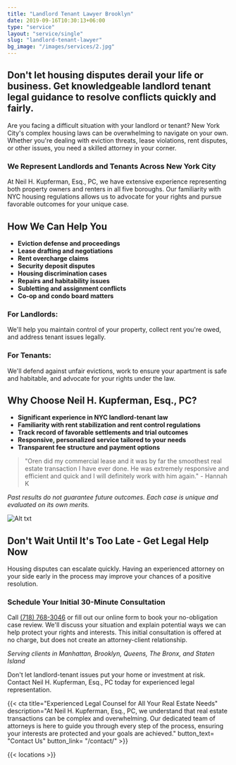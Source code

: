 ```yaml
---
title: "Landlord Tenant Lawyer Brooklyn"
date: 2019-09-16T10:30:13+06:00
type: "service"
layout: "service/single"
slug: "landlord-tenant-lawyer"
bg_image: "/images/services/2.jpg"
---
```


## Don't let housing disputes derail your life or business. Get knowledgeable landlord tenant legal guidance to resolve conflicts quickly and fairly.

Are you facing a difficult situation with your landlord or tenant? New York City's complex housing laws can be overwhelming to navigate on your own. Whether you're dealing with eviction threats, lease violations, rent disputes, or other issues, you need a skilled attorney in your corner.

### We Represent Landlords and Tenants Across New York City

At Neil H. Kupferman, Esq., PC, we have extensive experience representing both property owners and renters in all five boroughs. Our familiarity with NYC housing regulations allows us to advocate for your rights and pursue favorable outcomes for your unique case.

## How We Can Help You

- **Eviction defense and proceedings**
- **Lease drafting and negotiations**  
- **Rent overcharge claims**
- **Security deposit disputes**
- **Housing discrimination cases**
- **Repairs and habitability issues**
- **Subletting and assignment conflicts**
- **Co-op and condo board matters**

### For Landlords:
We'll help you maintain control of your property, collect rent you're owed, and address tenant issues legally.

### For Tenants: 
We'll defend against unfair evictions, work to ensure your apartment is safe and habitable, and advocate for your rights under the law.

## Why Choose Neil H. Kupferman, Esq., PC?

- **Significant experience in NYC landlord-tenant law**
- **Familiarity with rent stabilization and rent control regulations**  
- **Track record of favorable settlements and trial outcomes**
- **Responsive, personalized service tailored to your needs**
- **Transparent fee structure and payment options**

> "Oren did my commercial lease and it was by far the smoothest real estate transaction I have ever done. He was extremely responsive and efficient and quick and I will definitely work with him again." - Hannah K

*Past results do not guarantee future outcomes. Each case is unique and evaluated on its own merits.*

![Alt txt](/images/about/home-8.jpg)

## Don't Wait Until It's Too Late - Get Legal Help Now

Housing disputes can escalate quickly. Having an experienced attorney on your side early in the process may improve your chances of a positive resolution.

### Schedule Your Initial 30-Minute Consultation

Call [<span class="clickable-phone">(718) 768-3046</span>](tel:+17187683046) or fill out our online form to book your no-obligation case review. We'll discuss your situation and explain potential ways we can help protect your rights and interests. This initial consultation is offered at no charge, but does not create an attorney-client relationship.

*Serving clients in Manhattan, Brooklyn, Queens, The Bronx, and Staten Island*

Don't let landlord-tenant issues put your home or investment at risk. Contact Neil H. Kupferman, Esq., PC today for experienced legal representation.

{{< cta title="Experienced Legal Counsel for All Your Real Estate Needs" 
  description="At Neil H. Kupferman, Esq., PC, we understand that real estate transactions can be complex and overwhelming. Our dedicated team of attorneys is here to guide you through every step of the process, ensuring your interests are protected and your goals are achieved."
  button_text= "Contact Us"
  button_link= "/contact/" >}}
  

  {{< locations >}}